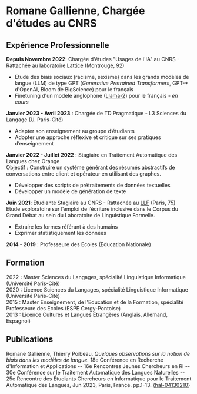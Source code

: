 # Romane Gallienne, Chargée d'études au CNRS

## Expérience Professionnelle

**Depuis Novembre 2022**: Chargée d'études "Usages de l'IA" au CNRS - Rattachée au laboratoire [Lattice](https://www.lattice.cnrs.fr/) (Montrouge, 92)  
- Etude des biais sociaux (racisme, sexisme) dans les grands modèles de langue (LLM) de type GPT (_Generative Pretrained Transformers_, GPT-* d'OpenAI, Bloom de BigScience) pour le français
- Finetuning d'un modèle anglophone ([Llama-2](https://ai.meta.com/llama/)) pour le français - _en cours_
  

**Janvier 2023 - Avril 2023** : Chargée de TD Pragmatique - L3 Sciences du Langage (U. Paris-Cité)
- Adapter son enseignement au groupe d’étudiants
- Adopter une approche réflexive et critique sur ses pratiques d’enseignement


**Janvier 2022 - Juillet 2022** : Stagiaire en Traitement Automatique des Langues chez Orange  
Objectif : Construire un système générant des résumés abstractifs de conversations entre client et opérateur en utilisant des graphes.
- Développer des scripts de prétraitements de données textuelles
- Développer un modèle de génération de texte


**Juin 2021**: Etudiante Stagiaire au CNRS - Rattachée au [LLF](http://www.llf.cnrs.fr/) (Paris, 75)  
Étude exploratoire sur l’emploi de l’écriture inclusive dans le Corpus du Grand Débat au sein du Laboratoire de Linguistique Formelle.
- Extraire les formes référant à des humains
- Exprimer statistiquement les données

**2014 - 2019** : Professeure des Ecoles (Education Nationale)

## Formation

2022 : Master Sciences du Langages, spécialité Linguistique Informatique (Université Paris-Cité)  
2020 : Licence Sciences du Langages, spécialité Linguistique Informatique (Université Paris-Cité)  
2015 : Master Enseignement, de l'Education et de la Formation, spécialité Professeure des Ecoles (ESPE Cergy-Pontoise)  
2013 : Licence Cultures et Langues Etrangères (Anglais, Allemand, Espagnol)  


## Publications

Romane Gallienne, Thierry Poibeau. _Quelques observations sur la notion de biais dans les modèles de langue._ 18e Conférence en Recherche d'Information et Applications -- 16e Rencontres Jeunes Chercheurs en RI -- 30e Conférence sur le Traitement Automatique des Langues Naturelles -- 25e Rencontre des Étudiants Chercheurs en Informatique pour le Traitement Automatique des Langues, Jun 2023, Paris, France. pp.1-13. ⟨[hal-04130210](https://hal.science/hal-04130210)⟩

